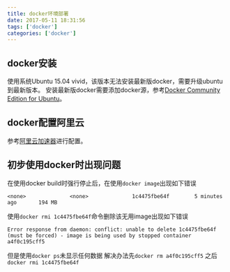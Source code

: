```yaml
---
title: docker环境部署
date: 2017-05-11 18:31:56
tags: ['docker']
categories: ['docker']
---
```


## docker安装
使用系统Ubuntu 15.04 vivid，该版本无法安装最新版docker，需要升级ubuntu到最新版本。
安装最新版docker需要添加docker源，参考[Docker Community Edition for Ubuntu](https://store.docker.com/editions/community/docker-ce-server-ubuntu?tab=description)。
## docker配置阿里云
参考[阿里云加速器](https://cr.console.aliyun.com/#/accelerator)进行配置。

## 初步使用docker时出现问题
在使用docker build时强行停止后，在使用`docker image`出现如下错误
```
<none>              <none>              1c4475fbe64f        5 minutes ago       194 MB
```
使用`docker rmi 1c4475fbe64f`命令删除该无用image出现如下错误
```
Error response from daemon: conflict: unable to delete 1c4475fbe64f (must be forced) - image is being used by stopped container a4f0c195cff5
```
但是使用`docker ps`未显示任何数据
解决办法先`docker rm a4f0c195cff5` 之后`docker rmi 1c4475fbe64f`
